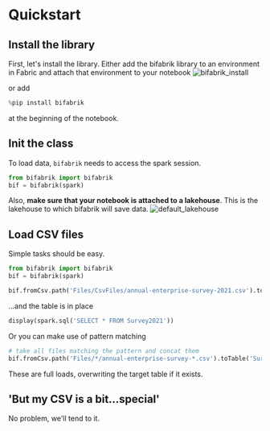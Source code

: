 # Quickstart

## Install the library
First, let's install the library. Either add the bifabrik library to an environment in Fabric and attach that environment to your notebook
![bifabrik_install](https://github.com/rjankovic/bifabrik/assets/2221666/a7127858-2768-4b91-ae2d-71804a20ddcb)

or add 
```python
%pip install bifabrik
``` 
at the beginning of the notebook.

## Init the class
To load data, `bifabrik` needs to access the spark session.
```python
from bifabrik import bifabrik
bif = bifabrik(spark)
```

Also, __make sure that your notebook is attached to a lakehouse__. This is the lakehouse to which bifabrik will save data.
![default_lakehouse](https://github.com/rjankovic/bifabrik/assets/2221666/60951119-b0ce-40b1-8e7e-ba07b78ac06a)

## Load CSV files
Simple tasks should be easy.

```python
from bifabrik import bifabrik
bif = bifabrik(spark)

bif.fromCsv.path('Files/CsvFiles/annual-enterprise-survey-2021.csv').toTable('Survey2021').run()
```
...and the table is in place

```python
display(spark.sql('SELECT * FROM Survey2021'))
```
Or you can make use of pattern matching
```python
# take all files matching the pattern and concat them
bif.fromCsv.path('Files/*/annual-enterprise-survey-*.csv').toTable('SurveyAll').run()
```
These are full loads, overwriting the target table if it exists.

## 'But my CSV is a bit...special'
No problem, we'll tend to it.
